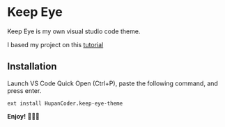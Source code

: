 # Keep Eye
Keep Eye is my own visual studio code theme.

I based my project on this [tutorial](https://www.youtube.com/watch?v=pGzssFNtWXw)
## Installation
Launch VS Code Quick Open (Ctrl+P), paste the following command, and press enter.

`ext install HupanCoder.keep-eye-theme`

**Enjoy!** 🥳🥳🥳

